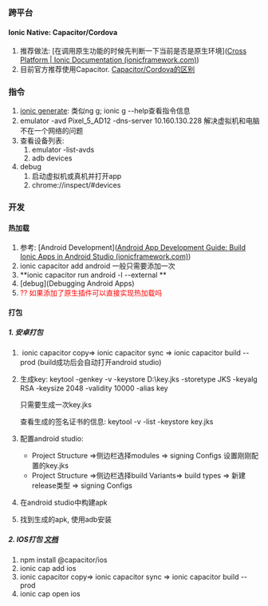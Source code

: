 ### 跨平台

#### Ionic Native: Capacitor/Cordova


1. 推荐做法: [在调用原生功能的时候先判断一下当前是否是原生环境]([Cross Platform | Ionic Documentation (ionicframework.com)](https://ionicframework.com/docs/v6/core-concepts/cross-platform#platform-detection))
2. 目前官方推荐使用Capacitor.  [Capacitor/Cordova的区别](https://ion.link/capacitor-differences-with-cordova-docs)

### 指令

1. [ionic generate](https://ionicframework.com/docs/developing/scaffolding#generating-new-features): 类似ng g; ionic g --help查看指令信息
2. emulator -avd Pixel_5_AD12 -dns-server 10.160.130.228 解决虚拟机和电脑不在一个网络的问题
3. 查看设备列表: 
   1. emulator -list-avds
   2. adb devices
4. debug
   1. 启动虚拟机或真机并打开app
   2. chrome://inspect/#devices 



### 开发

#### 热加载 

1. 参考: [Android Development]([Android App Development Guide: Build Ionic Apps in Android Studio (ionicframework.com)](https://ionicframework.com/docs/v6/developing/android))
2. ionic capacitor add android 一般只需要添加一次
3. **ionic capacitor run android -l --external **
4. [debug](Debugging Android Apps)
5.  <span style="color: red;font-height: 700"> ?? 如果添加了原生插件可以直接实现热加载吗</span>

#### 打包

##### 1. 安卓打包

1. ​    ionic capacitor copy=> ionic capacitor sync => ionic capacitor build --prod (build成功后会自动打开android studio)

2. 生成key:  keytool -genkey -v -keystore D:\key.jks  -storetype JKS -keyalg RSA -keysize 2048 -validity 10000 -alias key

   只需要生成一次key.jks

   查看生成的签名证书的信息:  keytool -v -list -keystore key.jks

3. 配置android studio: 

   - Project Structure =>侧边栏选择modules => signing Configs 设置刚刚配置的key.jks
   - Project Structure  =>侧边栏选择build Variants=> build types => 新建release类型 => signing Configs 

4. 在android studio中构建apk

5. 找到生成的apk, 使用adb安装

##### 2. IOS打包 [文档](https://capacitorjs.com/docs/ios)

1. npm install @capacitor/ios
2. ionic cap add ios
3. ionic capacitor copy=> ionic capacitor sync => ionic capacitor build --prod
4. ionic cap open ios

 
